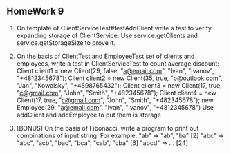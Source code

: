 ## HomeWork 9

1. On template of ClientServiceTest#testAddClient write a test to verify expanding storage of ClientService.
Use service.getClients and service.getStorageSize to prove it.

2. On the basis of ClientTest and EmployeeTest set of clients and employees, write a test in ClientServiceTest to count average discount:
Client client1 = new Client(29, false, "a@email.com", "Ivan", "Ivanov", "+4812345678");
Client client2 = new Client(35, true, "b@outlook.com", "Jan", "Kowalsky", "+4898765432");
Client client3 = new Client(17, true, "c@gmail.com", "John", "Smith", "+482345678");
Client client4 = new Client(17, true, "c@gmail.com", "John", "Smith", "+482345678");
new Employee(29, "a@email.com", "Ivan", "Ivanov", "+4812345678")
Use addClient and addEmployee to put them is storage

3. [BONUS] On the basis of Fibonacci, write a program to print out combinations of input string.
For example: 
"ab" => "ab", "ba" [2]
"abc" => "abc", "acb", "bac", "bca", "cab", "cba" [6]
"abcd" => ... [24]